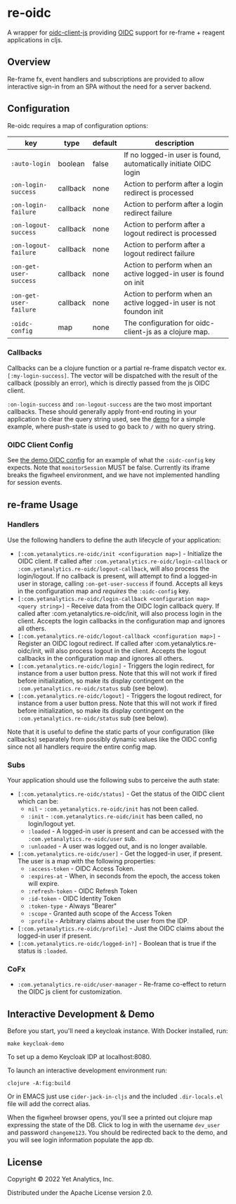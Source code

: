 # re-oidc

A wrapper for [oidc-client-js](https://github.com/IdentityModel/oidc-client-js) providing [OIDC](https://openid.net/specs/openid-connect-core-1_0.html) support for re-frame + reagent applications in cljs.

## Overview

Re-frame fx, event handlers and subscriptions are provided to allow interactive sign-in from an SPA without the need for a server backend.

## Configuration

Re-oidc requires a map of configuration options:

| key                    | type     | default   | description                                                         |
| -------------          | -------  | --------- | ----------------------------------------------------------------    |
| `:auto-login`          | boolean  | false     | If no logged-in user is found, automatically initiate OIDC login    |
| `:on-login-success`    | callback | none      | Action to perform after a login redirect is processed               |
| `:on-login-failure`    | callback | none      | Action to perform after a login redirect failure                    |
| `:on-logout-success`   | callback | none      | Action to perform after a logout redirect is processed              |
| `:on-logout-failure`   | callback | none      | Action to perform after a logout redirect failure                   |
| `:on-get-user-success` | callback | none      | Action to perform when an active logged-in user is found on init    |
| `:on-get-user-failure` | callback | none      | Action to perform when an active logged-in user is not foundon init |
| `:oidc-config`         | map      | none      | The configuration for oidc-client-js as a clojure map.              |

### Callbacks

Callbacks can be a clojure function or a partial re-frame dispatch vector ex. `[:my-login-success]`. The vector will be dispatched with the result of the callback (possibly an error), which is directly passed from the js OIDC client.

`:on-login-success` and `:on-logout-success` are the two most important callbacks. These should generally apply front-end routing in your application to clear the query string used, see the [demo](src/dev/com/yetanalytics/re_oidc/demo.cljs) for a simple example, where push-state is used to go back to `/` with no query string.

### OIDC Client Config

See [the demo OIDC config](resources/public/oidc.json) for an example of what the `:oidc-config` key expects. Note that `monitorSession` MUST be false. Currently its iframe breaks the figwheel environment, and we have not implemented handling for session events.

## re-frame Usage

### Handlers

Use the following handlers to define the auth lifecycle of your application:

* `[:com.yetanalytics.re-oidc/init <configuration map>]` - Initialize the OIDC client. If called after `:com.yetanalytics.re-oidc/login-callback` or `:com.yetanalytics.re-oidc/logout-callback`, will also process the login/logout. If no callback is present, will attempt to find a logged-in user in storage, calling `:on-get-user-success` if found. Accepts all keys in the configuration map and *requires* the `:oidc-config` key.
* `[:com.yetanalytics.re-oidc/login-callback <configuration map> <query string>]` - Receive data from the OIDC login callback query. If called after :com.yetanalytics.re-oidc/init, will also process login in the client. Accepts the login callbacks in the configuration map and ignores all others.
* `[:com.yetanalytics.re-oidc/logout-callback <configuration map>]` - Register an OIDC logout redirect. If called after :com.yetanalytics.re-oidc/init, will also process logout in the client. Accepts the logout callbacks in the configuration map and ignores all others.
* `[:com.yetanalytics.re-oidc/login]` - Triggers the login redirect, for instance from a user button press. Note that this will not work if fired before initialization, so make its display contingent on the `:com.yetanalytics.re-oidc/status` sub (see below).
* `[:com.yetanalytics.re-oidc/logout]` - Triggers the logout redirect, for instance from a user button press. Note that this will not work if fired before initialization, so make its display contingent on the `:com.yetanalytics.re-oidc/status` sub (see below).

Note that it is useful to define the static parts of your configuration (like callbacks) separately from possibly dynamic values like the OIDC config since not all handlers require the entire config map.

### Subs

Your application should use the following subs to perceive the auth state:

* `[:com.yetanalytics.re-oidc/status]` - Get the status of the OIDC client which can be:
  * `nil` - `:com.yetanalytics.re-oidc/init` has not been called.
  * `:init` - `:com.yetanalytics.re-oidc/init` has been called, no login/logout yet.
  * `:loaded` - A logged-in user is present and can be accessed with the `:com.yetanalytics.re-oidc/user` sub.
  * `:unloaded` - A user was logged out, and is no longer available.
* `[:com.yetanalytics.re-oidc/user]` - Get the logged-in user, if present. The user is a map with the following properties:
  * `:access-token` - OIDC Access Token.
  * `:expires-at` - When, in seconds from the epoch, the access token will expire.
  * `:refresh-token` - OIDC Refresh Token
  * `:id-token` - OIDC Identity Token
  * `:token-type` - Always "Bearer"
  * `:scope` - Granted auth scope of the Access Token
  * `:profile` - Arbitrary claims about the user from the IDP.
* `[:com.yetanalytics.re-oidc/profile]` - Just the OIDC claims about the logged-in user if present.
* `[:com.yetanalytics.re-oidc/logged-in?]` - Boolean that is true if the status is `:loaded`.

### CoFx

* `:com.yetanalytics.re-oidc/user-manager` - Re-frame co-effect to return the OIDC js client for customization.

## Interactive Development & Demo

Before you start, you'll need a keycloak instance. With Docker installed, run:

    make keycloak-demo

To set up a demo Keycloak IDP at localhost:8080.

To launch an interactive development environment run:

    clojure -A:fig:build

Or in EMACS just use `cider-jack-in-cljs` and the included `.dir-locals.el` file will add the correct alias.

When the figwheel browser opens, you'll see a printed out clojure map expressing the state of the DB. Click to log in with the username `dev_user` and password `changeme123`. You should be redirected back to the demo, and you will see login information populate the app db.

## License

Copyright © 2022 Yet Analytics, Inc.

Distributed under the Apache License version 2.0.
